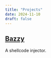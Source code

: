 ```yaml
---
title: "Projects"
date: 2024-11-10
draft: false
---
```



## [Bazzy](https://github.com/jeffaf/bazzy)

A shellcode injector.
